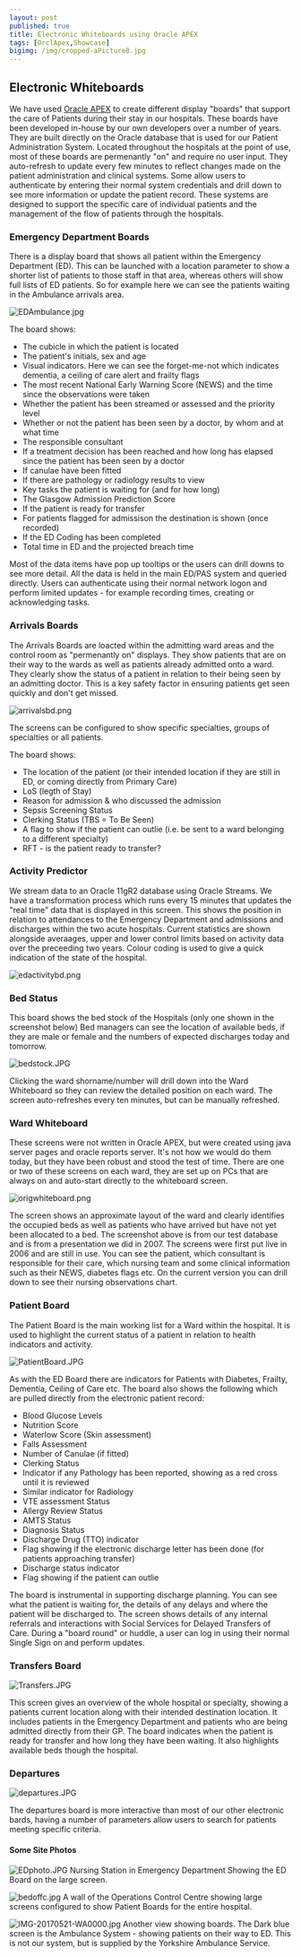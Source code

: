 ```yaml
---
layout: post
published: true
title: Electronic Whiteboards using Oracle APEX
tags: [OrclApex,Showcase]
bigimg: /img/cropped-aPicture8.jpg
---
```


## Electronic Whiteboards

We have used [Oracle APEX](https://apex.oracle.com/) to create different display "boards" that support the care of Patients during their stay in our hospitals. These boards have been developed in-house by our own developers over a number of years. They are built directly on the Oracle database that is used for our Patient Administration System.
Located throughout the hospitals at the point of use, most of these boards are permenantly "on" and require no user input. They auto-refresh to update every few minutes to reflect changes made on the patient administration and clinical systems. Some allow users to authenticate by entering their normal system credentials and drill down to see more information or update the patient record.
These systems are designed to support the specific care of individual patients and the management of the flow of patients through the hospitals.

### Emergency Department Boards

There is a display board that shows all patient within the Emergency Department (ED). This can be launched with a location parameter to show a shorter list of patients to those staff in that area, whereas others will show full lists of ED patients.
So for example here we can see the patients waiting in the Ambulance arrivals area.

![EDAmbulance.jpg]({{site.baseurl}}/img/EDAmbulance.jpg)

The board shows:
- The cubicle in which the patient is located
- The patient's initials, sex and age
- Visual indicators. Here we can see the forget-me-not which indicates dementia, a ceiling of care alert and frailty flags
- The most recent National Early Warning Score (NEWS) and the time since the observations were taken
- Whether the patient has been streamed or assessed and the priority level
- Whether or not the patient has been seen by a doctor, by whom and at what time
- The responsible consultant
- If a treatment decision has been reached and how long has elapsed since the patient has been seen by a doctor 
- If canulae have been fitted
- If there are pathology or radiology results to view
- Key tasks the patient is waiting for (and for how long)
- The Glasgow Admission Prediction Score
- If the patient is ready for transfer
- For patients flagged for admissison the destination is shown (once recorded)
- If the ED Coding has been completed
- Total time in ED and the projected breach time

Most of the data items have pop up tooltips or the users can drill downs to see more detail. All the data is held in the main ED/PAS system and queried directly. Users can authenticate using their normal network logon and perform limited updates - for example recording times, creating or acknowledging tasks.

### Arrivals Boards

The Arrivals Boards are loacted within the admitting ward areas and the control room as "permenantly on" displays. They show patients that are on their way to the wards as well as patients already admitted onto a ward. They clearly show the status of a patient in relation to their being seen by an admitting doctor. This is a key safety factor in ensuring patients get seen quickly and don't get missed.

![arrivalsbd.png]({{site.baseurl}}/img/arrivalsbd.png)

The screens can be configured to show specific specialties, groups of specialties or all patients. 

The board shows:
- The location of the patient (or their intended location if they are still in ED, or coming directly from Primary Care)
- LoS (legth of Stay)
- Reason for admission & who discussed the admission 
- Sepsis Screening Status
- Clerking Status (TBS = To Be Seen)
- A flag to show if the patient can outlie (i.e. be sent to a ward belonging to a different specialty)
- RFT - is the patient ready to transfer?

### Activity Predictor

We stream data to an Oracle 11gR2 database using Oracle Streams. We have a transformation process which runs every 15 minutes that updates the "real time" data that is displayed in this screen. This shows the position in relation to attendances to the Emergency Department and admissions and discharges within the two acute hospitals.
Current statistics are shown alongside averaages, upper and lower control limits based on activity data over the preceeding two years. Colour coding is used to give a quick indication of the state of the hospital.

![edactivitybd.png]({{site.baseurl}}/img/edactivitybd.png)

### Bed Status
This board shows the bed stock of the Hospitals (only one shown in the screenshot below)
Bed managers can see the location of available beds, if they are male or female and the numbers of expected discharges today and tomorrow.

![bedstock.JPG]({{site.baseurl}}/img/bedstock.JPG)

Clicking the ward shorname/number will drill down into the Ward Whiteboard so they can review the detailed position on each ward.
The screen auto-refreshes every ten minutes, but can be manually refreshed.

### Ward Whiteboard
These screens were not written in Oracle APEX, but were created using java server pages and oracle reports server. It's not how we would do them today, but they have been robust and stood the test of time.
There are one or two of these screens on each ward, they are set up on PCs that are always on and auto-start directly to the whiteboard screen.

![origwhiteboard.png]({{site.baseurl}}/img/origwhiteboard.png)

The screen shows an approximate layout of the ward and clearly identifies the occupied beds as well as patients who have arrived but have not yet been allocated to a bed. The screenshot above is from our test database and is from a presentation we did in 2007. The screens were first put live in 2006 and are still in use. You can see the patient, which consultant is responsible for their care, which nursing team and some clinical information such as their NEWS, diabetes flags etc.
On the current version you can drill down to see their nursing observations chart.

### Patient Board

The Patient Board is the main working list for a Ward within the hospital. It is used to highlight the current status of a patient in relation to health indicators and activity. 

![PatientBoard.JPG]({{site.baseurl}}/img/PatientBoard.JPG)

As with the ED Board there are indicators for Patients with Diabetes, Frailty, Dementia, Ceiling of Care etc. The board also shows the following which are pulled directly from the electronic patient record:

- Blood Glucose Levels
- Nutrition Score
- Waterlow Score (Skin assessment)
- Falls Assessment
- Number of Canulae (if fitted)
- Clerking Status
- Indicator if any Pathology has been reported, showing as a red cross until it is reviewed
- Similar indicator for Radiology
- VTE assessment Status
- Allergy Review Status
- AMTS Status
- Diagnosis Status
- Discharge Drug (TTO) indicator
- Flag showing if the electronic discharge letter has been done (for patients approaching transfer)
- Discharge status indicator
- Flag showing if the patient can outlie

The board is instrumental in supporting discharge planning. You can see what the patient is waiting for, the details of any delays and where the patient will be discharged to. The screen shows details of any internal referrals and interactions with Social Services for Delayed Transfers of Care.
During a "board round" or huddle, a user can log in using their normal Single Sign on and perform updates.


### Transfers Board

![Transfers.JPG]({{site.baseurl}}/img/Transfers.JPG)

This screen gives an overview of the whole hospital or specialty, showing a patients current location along with their intended destination location. It includes patients in the Emergency Department and patients who are being admitted directly from their GP. The board indicates when the patient is ready for transfer and how long they have been waiting. It also highlights available beds though the hospital.

### Departures

![departures.JPG]({{site.baseurl}}/img/departures.JPG)

The departures board is more interactive than most of our other electronic bards, having a number of parameters allow users to search for patients meeting specific criteria.

#### Some Site Photos 

![EDphoto.JPG]({{site.baseurl}}/img/EDphoto.JPG)
Nursing Station in Emergency Department Showing the ED Board on the large screen.

![bedoffc.jpg ]({{site.baseurl}}/img/bedoffc.jpg)
A wall of the Operations Control Centre showing large screens configured to show Patient Boards for the entire hospital.

![IMG-20170521-WA0000.jpg]({{site.baseurl}}/img/IMG-20170521-WA0000.jpg)
Another view showing boards. 
The Dark blue screen is the Ambulance System - showing patients on their way to ED. This is not our system, but is supplied by the Yorkshire Ambulance Service.

 





